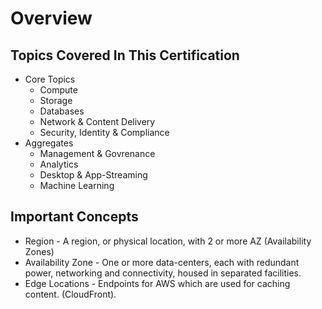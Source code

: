 # Overview

## Topics Covered In This Certification

* Core Topics
  * Compute
  * Storage
  * Databases
  * Network & Content Delivery
  * Security, Identity & Compliance
* Aggregates
  * Management & Govrenance
  * Analytics
  * Desktop & App-Streaming
  * Machine Learning

## Important Concepts

* Region - A region, or physical location, with 2 or more AZ (Availability Zones)
* Availability Zone - One or more data-centers, each with redundant power, networking and connectivity, housed in separated facilities.
* Edge Locations - Endpoints for AWS which are used for caching content. (CloudFront).
